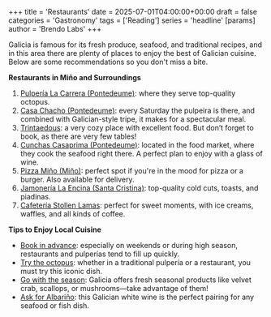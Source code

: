 +++
title = 'Restaurants'
date = 2025-07-01T04:00:00+00:00
draft = false
categories = 'Gastronomy'
tags = ['Reading']
series = 'headline'
[params]
  author = 'Brendo Labs'
+++

Galicia is famous for its fresh produce, seafood, and traditional recipes, and in this area there are plenty of places to enjoy the best of Galician cuisine. Below are some recommendations so you don't miss a bite.

<!--more-->

<b>Restaurants in Miño and Surroundings</b>

1. <u>Pulpería La Carrera (Pontedeume)</u>: where they serve top-quality octopus.
2. <u>Casa Chacho (Pontedeume)</u>: every Saturday the pulpeira is there, and combined with Galician-style tripe, it makes for a spectacular meal.
3. <u>Trintaedous</u>: a very cozy place with excellent food. But don’t forget to book, as there are very few tables!
4. <u>Cunchas Casaprima (Pontedeume)</u>: located in the food market, where they cook the seafood right there. A perfect plan to enjoy with a glass of wine.
5. <u>Pizza Miño (Miño)</u>: perfect spot if you're in the mood for pizza or a burger. Also available for delivery.
6. <u>Jamonería La Encina (Santa Cristina)</u>: top-quality cold cuts, toasts, and piadinas.
7. <u>Cafetería Stollen Lamas</u>: perfect for sweet moments, with ice creams, waffles, and all kinds of coffee.

<b>Tips to Enjoy Local Cuisine</b>

- <u>Book in advance</u>: especially on weekends or during high season, restaurants and pulperías tend to fill up quickly.
- <u>Try the octopus</u>: whether in a traditional pulpería or a restaurant, you must try this iconic dish.
- <u>Go with the season</u>: Galicia offers fresh seasonal products like velvet crab, scallops, or mushrooms—take advantage of them!
- <u>Ask for Albariño</u>: this Galician white wine is the perfect pairing for any seafood or fish dish.